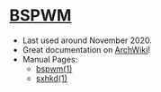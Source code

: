 # [BSPWM]
[archwiki]: https://wiki.archlinux.org/title/bspwm
[bspwm]: https://github.com/baskerville/bspwm

- Last used around November 2020.
- Great documentation on [ArchWiki]!
- Manual Pages: 
  - [bspwm(1)](https://man.archlinux.org/man/bspwm.1)
  - [sxhkd(1)](https://man.archlinux.org/man/sxhkd.1)

